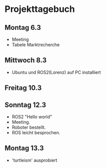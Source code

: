# Projekttagebuch

## Montag 6.3
- Meeting
- Tabele Marktrecherche
## Mittwoch 8.3
- Ubuntu und ROS2(Lorenz) auf PC installiert
## Freitag 10.3
## Sonntag 12.3
- ROS2 "Hello world"
- Meeting. 
- Roboter bestellt.
- ROS leicht besprochen.
## Montag 13.3
- 'turtleism' ausprobiert